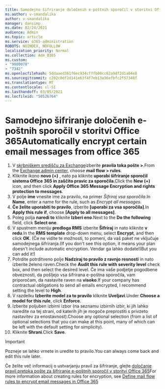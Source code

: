 ```yaml
---
title: Samodejno šifriranje določenih e-poštnih sporočil v storitvi Office 365
ms.author: v-smandalika
author: v-smandalika
manager: dansimp
ms.date: 02/24/2021
audience: Admin
ms.topic: article
ms.service: o365-administration
ROBOTS: NOINDEX, NOFOLLOW
localization_priority: Normal
ms.collection: Adm_O365
ms.custom:
- "9000078"
- "7342"
ms.openlocfilehash: 5ddaaed361f6ec934cfffb00cc62a9df2d1a04e8
ms.sourcegitcommit: c202c0df2d141e63f4f7eb13a56efbfc2f57348f
ms.translationtype: MT
ms.contentlocale: sl-SI
ms.lasthandoff: 03/05/2021
ms.locfileid: "50526764"
---
```

# <a name="automatically-encrypt-certain-email-messages-from-office-365"></a><span data-ttu-id="56992-102">Samodejno šifriranje določenih e-poštnih sporočil v storitvi Office 365</span><span class="sxs-lookup"><span data-stu-id="56992-102">Automatically encrypt certain email messages from office 365</span></span>

1. <span data-ttu-id="56992-103">V [skrbniškem središču za Exchange](https://outlook.office365.com/ecp/)izberite **pravila toka pošte >**.</span><span class="sxs-lookup"><span data-stu-id="56992-103">From the [Exchange admin center](https://outlook.office365.com/ecp/), choose **mail flow > rules**.</span></span> 
2. <span data-ttu-id="56992-104">Kliknite ikono **novo (+)** , nato pa kliknite **uporabi šifriranje sporočil sistema Office 365 in zaščito pravic za sporočila**.</span><span class="sxs-lookup"><span data-stu-id="56992-104">Click the **New (+)** icon, and then click **Apply Office 365 Message Encryption and rights protection to messages**.</span></span>
3. <span data-ttu-id="56992-105">V polje **ime** vnesite ime za pravilo, na primer *Šifriraj vsa sporočila*.</span><span class="sxs-lookup"><span data-stu-id="56992-105">In **Name**, enter a name for the rule, such as *Encrypt all messages*.</span></span>
4. <span data-ttu-id="56992-106">**Če želite uporabiti to pravilo**, izberite **[uporabi za vsa sporočila]**.</span><span class="sxs-lookup"><span data-stu-id="56992-106">In **Apply this rule if**, choose **[Apply to all messages]**.</span></span> 
5. <span data-ttu-id="56992-107">Poleg polja **naredi to** kliknite **Izberi eno**.</span><span class="sxs-lookup"><span data-stu-id="56992-107">Next to the **Do the following** field, click **Select one**.</span></span> 
6. <span data-ttu-id="56992-108">V spustnem meniju **predloga RMS** izberite **Šifriraj** in nato kliknite **v redu**.</span><span class="sxs-lookup"><span data-stu-id="56992-108">In the **RMS template** drop-down menu, select **Encrypt**, and then click **OK**.</span></span> <span data-ttu-id="56992-109">(Če ne vidite te možnosti, to pomeni, da vaš paket ne vključuje samodejnega šifriranja.</span><span class="sxs-lookup"><span data-stu-id="56992-109">(If you don't see this option, it means your plan doesn't include automatic encryption.</span></span> <span data-ttu-id="56992-110">Vendar ga lahko dodate!)</span><span class="sxs-lookup"><span data-stu-id="56992-110">But you can add it!)</span></span>
7. <span data-ttu-id="56992-111">Potrdite potrditveno polje **Nadziraj to pravilo z ravnjo resnosti** in nato izberite želeno raven.</span><span class="sxs-lookup"><span data-stu-id="56992-111">Check the **Audit this rule with severity level** check box, and then select the desired level.</span></span> <span data-ttu-id="56992-112">Če ima vaše podjetje pogodbene obveznosti, da pošljejo vsa šifrirana e-poštna sporočila, vam priporočam, da nastavite raven na **visoko**.</span><span class="sxs-lookup"><span data-stu-id="56992-112">If your company has contractual obligations to send all emails encrypted, I recommend setting the level to **High**.</span></span>
8. <span data-ttu-id="56992-113">V razdelku **Izberite model za to pravilo** kliknite **Uveljavi**.</span><span class="sxs-lookup"><span data-stu-id="56992-113">Under **Choose a model for this rule**, click **Enforce**.</span></span> 
9. <span data-ttu-id="56992-114">Izberite poljuben izbirni izbor (na seznamu izbirnih izbir, ki jih lahko naredite na tej strani, od katerih jih je mogoče preprostiti s privzeto nastavitev za enostavnost).</span><span class="sxs-lookup"><span data-stu-id="56992-114">Choose any optional selection (from a list of optional selections that you can make at this point, many of which can be left with the default setting for simplicity).</span></span>
10. <span data-ttu-id="56992-115">Kliknite **Shrani**.</span><span class="sxs-lookup"><span data-stu-id="56992-115">Click **Save**.</span></span>

> [!IMPORTANT]
> <span data-ttu-id="56992-116">Pozneje se lahko vrnete in uredite to pravilo.</span><span class="sxs-lookup"><span data-stu-id="56992-116">You can always come back and edit this rule later.</span></span>

<span data-ttu-id="56992-117">Če želite več informacij o ustvarjanju pravil za šifriranje, glejte [določanje pravil pretoka pošte za šifriranje e-poštnih sporočil v storitvi Office 365](https://docs.microsoft.com/microsoft-365/compliance/define-mail-flow-rules-to-encrypt-email)</span><span class="sxs-lookup"><span data-stu-id="56992-117">For more information about creating rules for encryption, see [Define mail flow rules to encrypt email messages in Office 365](https://docs.microsoft.com/microsoft-365/compliance/define-mail-flow-rules-to-encrypt-email)</span></span>

